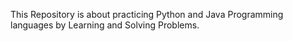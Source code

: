 This Repository is about practicing Python and Java Programming languages by Learning and Solving Problems. 
